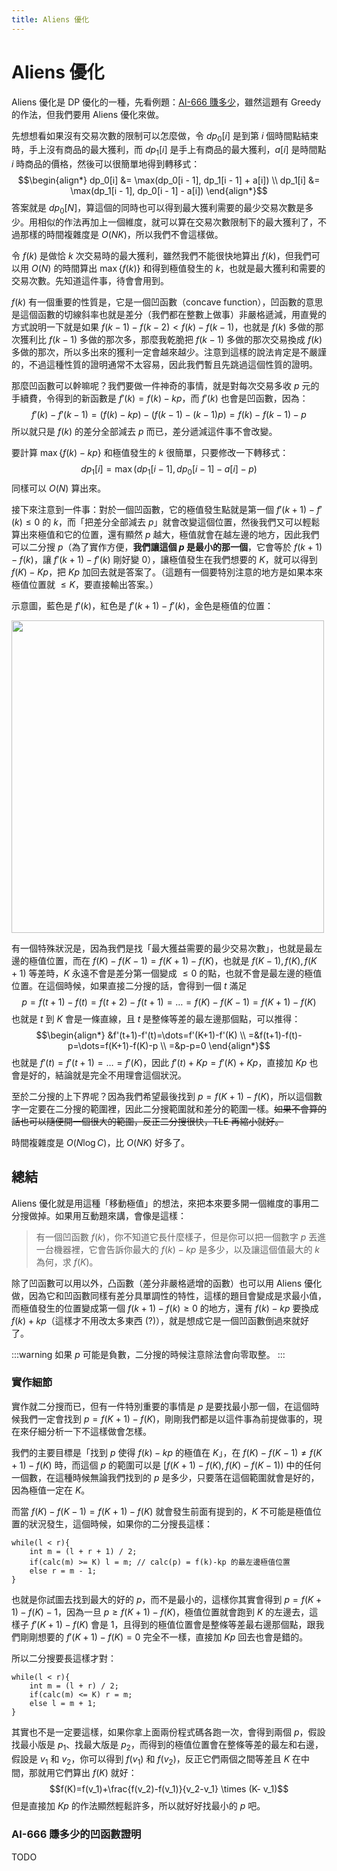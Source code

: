 ```yaml
---
title: Aliens 優化
---
```

# Aliens 優化

Aliens 優化是 DP 優化的一種，先看例題：[AI-666 賺多少](https://zerojudge.tw/ShowProblem?problemid=c457)，雖然這題有 Greedy 的作法，但我們要用 Aliens 優化來做。

先想想看如果沒有交易次數的限制可以怎麼做，令 $dp_0[i]$ 是到第 $i$ 個時間點結束時，手上沒有商品的最大獲利，而 $dp_1[i]$ 是手上有商品的最大獲利，$a[i]$ 是時間點 $i$ 時商品的價格，然後可以很簡單地得到轉移式：
$$\begin{align*}
dp_0[i] &= \max(dp_0[i - 1], dp_1[i - 1] + a[i]) \\
dp_1[i] &= \max(dp_1[i - 1], dp_0[i - 1] - a[i])
\end{align*}$$
答案就是 $dp_0[N]$，算這個的同時也可以得到最大獲利需要的最少交易次數是多少。用相似的作法再加上一個維度，就可以算在交易次數限制下的最大獲利了，不過那樣的時間複雜度是 $O(NK)$，所以我們不會這樣做。

令 $f(k)$ 是做恰 $k$ 次交易時的最大獲利，雖然我們不能很快地算出 $f(k)$，但我們可以用 $O(N)$ 的時間算出 $\max\{f(k)\}$ 和得到極值發生的 $k$，也就是最大獲利和需要的交易次數。先知道這件事，待會會用到。

$f(k)$ 有一個重要的性質是，它是一個凹函數（concave function），凹函數的意思是這個函數的切線斜率也就是差分（我們都在整數上做事）非嚴格遞減，用直覺的方式說明一下就是如果 $f(k-1) - f(k-2) < f(k) - f(k-1)$，也就是 $f(k)$ 多做的那次獲利比 $f(k-1)$ 多做的那次多，那麼我乾脆把 $f(k-1)$ 多做的那次交易換成 $f(k)$ 多做的那次，所以多出來的獲利一定會越來越少。注意到這樣的說法肯定是不嚴謹的，不過這種性質的證明通常不太容易，因此我們暫且先跳過這個性質的證明。

那麼凹函數可以幹嘛呢？我們要做一件神奇的事情，就是對每次交易多收 $p$ 元的手續費，令得到的新函數是 $f'(k)=f(k)-kp$，而 $f'(k)$ 也會是凹函數，因為：
$$f'(k)-f'(k-1)=(f(k)-kp) - (f(k - 1)-(k-1)p)=f(k)-f(k-1)-p$$
所以就只是 $f(k)$ 的差分全部減去 $p$ 而已，差分遞減這件事不會改變。

要計算 $\max\{f(k)-kp\}$ 和極值發生的 $k$ 很簡單，只要修改一下轉移式：
$$dp_1[i] = \max(dp_1[i - 1], dp_0[i - 1] - a[i] - p)$$
同樣可以 $O(N)$ 算出來。

接下來注意到一件事：對於一個凹函數，它的極值發生點就是第一個 $f'(k+1)-f'(k) \leq 0$ 的 $k$，而「把差分全部減去 $p$」就會改變這個位置，然後我們又可以輕鬆算出來極值和它的位置，還有顯然 $p$ 越大，極值就會在越左邊的地方，因此我們可以二分搜 $p$（為了實作方便，**我們讓這個 $p$ 是最小的那一個**，它會等於 $f(k+1)-f(k)$，讓 $f'(k+1)-f'(k)$ 剛好變 0），讓極值發生在我們想要的 $K$，就可以得到 $f(K)-Kp$，把 $Kp$ 加回去就是答案了。（這題有一個要特別注意的地方是如果本來極值位置就 $\leq K$，要直接輸出答案。）

示意圖，藍色是 $f'(k)$，紅色是 $f'(k+1)-f'(k)$，金色是極值的位置：

<img width="500px" src="/images/dp/aliens/animation.gif">

<!-- source code: https://gist.github.com/wiwiho/40e5a7969a3f827e0d95a47db5f833a9 -->

有一個特殊狀況是，因為我們是找「最大獲益需要的最少交易次數」，也就是最左邊的極值位置，而在 $f(K)-f(K-1)=f(K+1)-f(K)$，也就是 $f(K-1),f(K),f(K+1)$ 等差時，$K$ 永遠不會是差分第一個變成 $\leq 0$ 的點，也就不會是最左邊的極值位置。在這個時候，如果直接二分搜的話，會得到一個 $t$ 滿足
$$p=f(t+1)-f(t)=f(t+2)-f(t+1)=\dots=f(K)-f(K-1)=f(K+1)-f(K)$$
也就是 $t$ 到 $K$ 會是一條直線，且 $t$ 是整條等差的最左邊那個點，可以推得：
$$\begin{align*}
&f'(t+1)-f'(t)=\dots=f'(K+1)-f'(K) \\
=&f(t+1)-f(t)-p=\dots=f(K+1)-f(K)-p \\
=&p-p=0
\end{align*}$$
也就是 $f'(t)=f'(t+1)=\dots=f'(K)$，因此 $f'(t)+Kp=f'(K)+Kp$，直接加 $Kp$ 也會是好的，結論就是完全不用理會這個狀況。

至於二分搜的上下界呢？因為我們希望最後找到 $p=f(K+1)-f(K)$，所以這個數字一定要在二分搜的範圍裡，因此二分搜範圍就和差分的範圍一樣。~~如果不會算的話也可以隨便開一個很大的範圍，反正二分搜很快，TLE 再縮小就好。~~

時間複雜度是 $O(N \log C)$，比 $O(NK)$ 好多了。

## 總結

Aliens 優化就是用這種「移動極值」的想法，來把本來要多開一個維度的事用二分搜做掉。如果用互動題來講，會像是這樣：

> 有一個凹函數 $f(k)$，你不知道它長什麼樣子，但是你可以把一個數字 $p$ 丟進一台機器裡，它會告訴你最大的 $f(k)-kp$ 是多少，以及讓這個值最大的 $k$ 為何，求 $f(K)$。

除了凹函數可以用以外，凸函數（差分非嚴格遞增的函數）也可以用 Aliens 優化做，因為它和凹函數同樣有差分具單調性的特性，這樣的題目會變成是求最小值，而極值發生的位置變成第一個 $f(k+1)-f(k) \geq 0$ 的地方，還有 $f(k)-kp$ 要換成 $f(k)+kp$（這樣才不用改太多東西 (?)），就是想成它是一個凹函數倒過來就好了。

:::warning
如果 $p$ 可能是負數，二分搜的時候注意除法會向零取整。
:::

### 實作細節

實作就二分搜而已，但有一件特別重要的事情是 $p$ 是要找最小那一個，在這個時候我們一定會找到 $p=f(K+1)-f(K)$，剛剛我們都是以這件事為前提做事的，現在來仔細分析一下不這樣做會怎樣。

我們的主要目標是「找到 $p$ 使得 $f(k)-kp$ 的極值在 $K$」，在 $f(K)-f(K-1) \neq f(K+1) - f(K)$ 時，而這個 $p$ 的範圍可以是 $[f(K+1)-f(K), f(K)-f(K-1))$ 中的任何一個數，在這種時候無論我們找到的 $p$ 是多少，只要落在這個範圍就會是好的，因為極值一定在 $K$。

而當 $f(K)-f(K-1) = f(K+1) - f(K)$ 就會發生前面有提到的，$K$ 不可能是極值位置的狀況發生，這個時候，如果你的二分搜長這樣：

```cpp=
while(l < r){
    int m = (l + r + 1) / 2;
    if(calc(m) >= K) l = m; // calc(p) = f(k)-kp 的最左邊極值位置
    else r = m - 1;
}
```

也就是你試圖去找到最大的好的 $p$，而不是最小的，這樣你其實會得到 $p=f(K+1)-f(K)-1$，因為一旦 $p \geq f(K+1)-f(K)$，極值位置就會跑到 $K$ 的左邊去，這樣子 $f'(K+1)-f(K)$ 會是 1，且得到的極值位置會是整條等差最右邊那個點，跟我們剛剛想要的 $f'(K+1)-f(K)=0$ 完全不一樣，直接加 $Kp$ 回去也會是錯的。

所以二分搜要長這樣才對：
```cpp=
while(l < r){
    int m = (l + r) / 2;
    if(calc(m) <= K) r = m;
    else l = m + 1;
}
```

其實也不是一定要這樣，如果你拿上面兩份程式碼各跑一次，會得到兩個 $p$，假設找最小版是 $p_1$、找最大版是 $p_2$，而得到的極值位置會在整條等差的最左和右邊，假設是 $v_1$ 和 $v_2$，你可以得到 $f(v_1)$ 和 $f(v_2)$，反正它們兩個之間等差且 $K$ 在中間，那就用它們算出 $f(K)$ 就好：
$$f(K)=f(v_1)+\frac{f(v_2)-f(v_1)}{v_2-v_1} \times (K- v_1)$$
但是直接加 $Kp$ 的作法顯然輕鬆許多，所以就好好找最小的 $p$ 吧。

### AI-666 賺多少的凹函數證明

TODO
